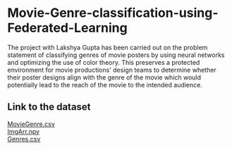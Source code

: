 # Movie-Genre-classification-using-Federated-Learning

The project with Lakshya Gupta has been carried out on the problem statement of classifying genres of movie posters by using neural networks and optimizing the use of color theory. This preserves a protected environment for movie productions' design teams to determine whether their poster designs align with the genre of the movie which would potentially lead to the reach of the movie to the intended audience.

## Link to the dataset
[MovieGenre.csv](https://drive.google.com/file/d/1ZYsQtk7Q270RHPAohxPAXNGOFZseqFhS/view?usp=sharing)
<br>
[ImgArr.npy](https://drive.google.com/file/d/1faaFKhmrwlHEP55zKUalODvf65gY9Tpt/view?usp=sharing)
<br>
[Genres.csv](https://drive.google.com/file/d/1NbTerAqteeK6P8Lhu14lOTsCbPn5GsC2/view?usp=sharing)
